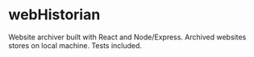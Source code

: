 # webHistorian

Website archiver built with React and Node/Express.
Archived websites stores on local machine.
Tests included.
